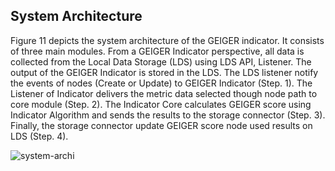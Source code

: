 <!--**
 @file
 @copyright FHNW Switzerland 2022, FHNW
 @authors JongGwan An [kman3212@gmail.com]
-->

<h2>System Architecture</h2>
Figure 11 depicts the system architecture of the GEIGER indicator. It consists of three main modules. From a GEIGER Indicator perspective, all data is collected from the Local Data Storage (LDS) using LDS API, Listener. The output of the GEIGER Indicator is stored in the LDS. The LDS listener notify the events of nodes (Create or Update) to GEIGER Indicator (Step. 1). The Listener of Indicator delivers the metric data selected though node path to core module (Step. 2). The Indicator Core calculates GEIGER score using Indicator Algorithm and sends the results to the storage connector (Step. 3). Finally, the storage connector update GEIGER score node used results on LDS (Step. 4). 

![system-archi](https://user-images.githubusercontent.com/15152117/184823544-c2dfe8e0-6c37-46f2-ba6d-c10f855570d6.png)
